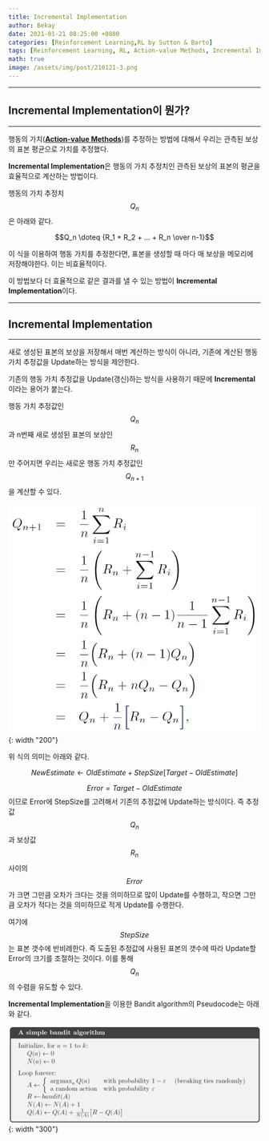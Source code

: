 ```yaml
---
title: Incremental Implementation
author: Bekay
date: 2021-01-21 08:25:00 +0800
categories: [Reinforcement Learning,RL by Sutton & Barto]
tags: [Reinforcement Learning, RL, Action-value Methods, Incremental Implementation]
math: true
image: /assets/img/post/210121-3.png
---
```



---
## Incremental Implementation이 뭔가?
---
행동의 가치([**Action-value Methods**](https://bekaykang.github.io/posts/RL-2-2/))를 추정하는 방법에 대해서 우리는 관측된 보상의 표본 평균으로 가치를 추정했다.

**Incremental Implementation**은 행동의 가치 추정치인 관측된 보상의 표본의 평균을 효율적으로 계산하는 방법이다.

행동의 가치 추정치 $$Q_n$$은 아래와 같다.

$$Q_n \doteq {R_1 + R_2 + ... + R_n \over n-1}$$

이 식을 이용하여 행동 가치를 추정한다면, 표본을 생성할 때 마다 매 보상을 메모리에 저장해야한다. 이는 비효율적이다.

이 방법보다 더 효율적으로 같은 결과를 낼 수 있는 방법이 **Incremental Implementation**이다.


---
## Incremental Implementation
---
새로 생성된 표본의 보상을 저장해서 매번 계산하는 방식이 아니라, 기존에 계산된 행동 가치 추정값을 Update하는 방식을 제안한다.

기존의 행동 가치 추정값을 Update(갱신)하는 방식을 사용하기 때문에 **Incremental**이라는 용어가 붙는다.

행동 가치 추정값인 $$Q_n$$과 n번째 새로 생성된 표본의 보상인 $$R_n$$만 주어지면 우리는 새로운 행동 가치 추정값인 $$Q_{n+1}$$을 계산할 수 있다.

![DeskView](/assets/img/post/210121-1.png){: width "200"}


위 식의 의미는 아래와 같다.


$$ NewEstimate \leftarrow OldEstimate + StepSize[Target-OldEstimate]$$

$$Error = Target-OldEstimate$$이므로 Error에 StepSize를 고려해서 기존의 추정값에 Update하는 방식이다. 즉 추정값 $$Q_n$$과 보상값 $$R_n$$사이의 $$Error$$가 크면 그만큼 오차가 크다는 것을 의미하므로 많이 Update를 수행하고, 작으면 그만큼 오차가 적다는 것을 의미하므로 적게 Update를 수행한다.

여기에 $$StepSize$$는 표본 갯수에 반비례한다. 즉 도출된 추정값에 사용된 표본의 갯수에 따라 Update할 Error의 크기를 조절하는 것이다. 이를 통해 $$Q_n$$의 수렴을 유도할 수 있다.

**Incremental Implementation**을 이용한 Bandit algorithm의 Pseudocode는 아래와 같다.

![DeskView](/assets/img/post/210121-2.png){: width "300"}


